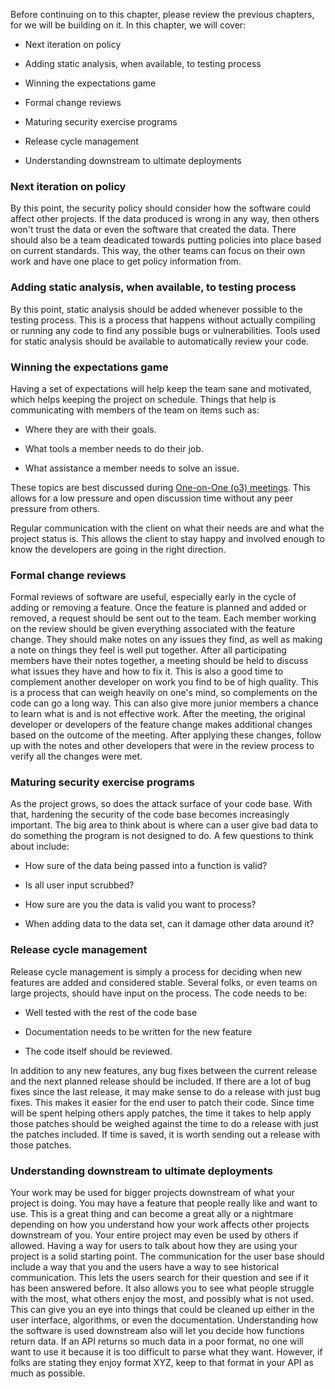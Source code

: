 <!--
.. title: LEVEL 4: SOFTWARE ENGINEERING FOR HIGH-RELIABILITY CI
.. slug: level-4
.. date: 2019-04-12 15:21:19 UTC-04:00
.. tags: 
.. category: TrustedCI Software Engeneering Guide security policy
.. link: 
.. description:TrustedCI Software Engeneering Guide Level 4 Security policy.  Security policy should consider how the software could affect other software.
.. type: text
-->

Before continuing on to this chapter, please review the previous chapters, for we will be building on it. In this chapter, we will cover: 

* Next iteration on policy

* Adding static analysis, when available, to testing process

* Winning the expectations game

* Formal change reviews

* Maturing security exercise programs

* Release cycle management

* Understanding downstream to ultimate deployments

### Next iteration on policy

By this point, the security policy should consider how the software could affect other projects. If the data produced is wrong in any way, then others won't trust the data or even the software that created the data. There should also be a team deadicated towards putting policies into place based on current standards. This way, the other teams can focus on their own work and have one place to get policy information from.

### Adding static analysis, when available, to testing process

By this point, static analysis should be added whenever possible to the testing process. This is a process that happens without actually compiling or running any code to find any possible bugs or vulnerabilities. Tools used for static analysis should be available to automatically review your code.

### Winning the expectations game

Having a set of expectations will help keep the team sane and motivated, which helps keeping the project on schedule. Things that help is communicating with members of the team on items such as:

* Where they are with their goals.

* What tools a member needs to do their job.

* What assistance a member needs to solve an issue.

These topics are best discussed during [One-on-One (o3) meetings](https://blog.impraise.com/360-feedback/1-on-1s-for-engaged-employees-how-good-managers-should-do-them-performance-review). This allows for a low pressure and open discussion time without any peer pressure from others.

Regular communication with the client on what their needs are and what the project status is. This allows the client to stay happy and involved enough to know the developers are going in the right direction.

### Formal change reviews

Formal reviews of software are useful, especially early in the cycle of adding or removing a feature. Once the feature is planned and added or removed, a request should be sent out to the team. Each member working on the review should be given everything associated with the feature change. They should make notes on any issues they find, as well as making a note on things they feel is well put together. After all participating members have their notes together, a meeting should be held to discuss what issues they have and how to fix it. This is also a good time to complement another developer on work you find to be of high quality. This is a process that can weigh heavily on one's mind, so complements on the code can go a long way. This can also give more junior members a chance to learn what is and is not effective work. After the meeting, the original developer or developers of the feature change makes additional changes based on the outcome of the meeting. After applying these changes, follow up with the notes and other developers that were in the review process to verify all the changes were met.

### Maturing security exercise programs

As the project grows, so does the attack surface of your code base. With that, hardening the security of the code base becomes increasingly important. The big area to think about is where can a user give bad data to do something the program is not designed to do. A few questions to think about include:

* How sure of the data being passed into a function is valid?

* Is all user input scrubbed?

* How sure are you the data is valid you want to process?

* When adding data to the data set, can it damage other data around it?

### Release cycle management

Release cycle management is simply a process for deciding when new features are added and considered stable. Several folks, or even teams on large projects, should have input on the process. The code needs to be:

* Well tested with the rest of the code base

* Documentation needs to be written for the new feature

* The code itself should be reviewed.

In addition to any new features, any bug fixes between the current release and the next planned release should be included. If there are a lot of bug fixes since the last release, it may make sense to do a release with just bug fixes. This makes it easier for the end user to patch their code. Since time will be spent helping others apply patches, the time it takes to help apply those patches should be weighed against the time to do a release with just the patches included. If time is saved, it is worth sending out a release with those patches.

### Understanding downstream to ultimate deployments

Your work may be used for bigger projects downstream of what your project is doing. You may have a feature that people really like and want to use. This is a great thing and can become a great ally or a nightmare depending on how you understand how your work affects other projects downstream of you. Your entire project may even be used by others if allowed. Having a way for users to talk about how they are using your project is a solid starting point. The communication for the user base should include a way that you and the users have a way to see historical communication. This lets the users search for their question and see if it has been answered before. It also allows you to see what people struggle with the most, what others enjoy the most, and possibly what is not used. This can give you an eye into things that could be cleaned up either in the user interface, algorithms, or even the documentation. Understanding how the software is used downstream also will let you decide how functions return data. If an API returns so much data in a poor format, no one will want to use it because it is too difficult to parse what they want. However, if folks are stating they enjoy format XYZ, keep to that format in your API as much as possible.
